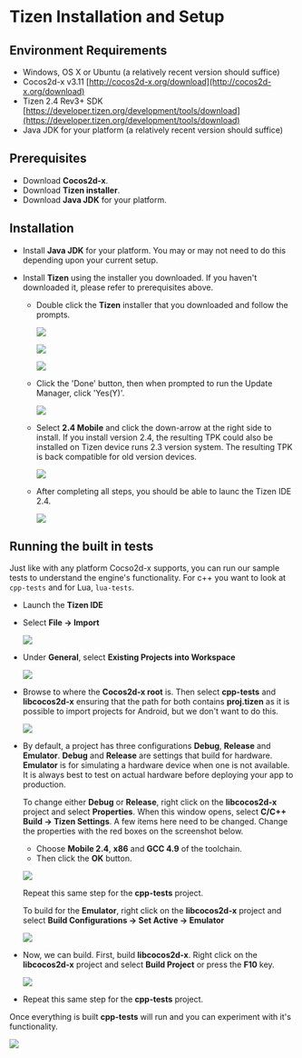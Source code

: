 # Tizen Installation and Setup

## Environment Requirements
* Windows, OS X or Ubuntu (a relatively recent version should suffice)
* Cocos2d-x v3.11 [http://cocos2d-x.org/download](http://cocos2d-x.org/download)
* Tizen 2.4 Rev3+ SDK [https://developer.tizen.org/development/tools/download](https://developer.tizen.org/development/tools/download)
* Java JDK for your platform (a relatively recent version should suffice)

## Prerequisites
* Download __Cocos2d-x__.
* Download __Tizen installer__.
* Download __Java JDK__ for your platform.

## Installation
* Install __Java JDK__ for your platform. You may or may not need to do this depending upon your current setup.
* Install __Tizen__ using the installer you downloaded. If you haven't downloaded it, please refer to prerequisites above.

  * Double click the __Tizen__ installer that you downloaded and follow the prompts.

    ![](Tizen-img/double_click_installer.png "")

    ![](Tizen-img/ready_to_install.png "")

    ![](Tizen-img/installing.png "")

  * Click the 'Done' button, then when prompted to run the Update Manager, click 'Yes(Y)'.

    ![](Tizen-img/prompt_update_manager.png "")

  * Select __2.4 Mobile__ and click the down-arrow at the right side to install. If you install version 2.4, the resulting TPK could also be installed on Tizen device runs 2.3 version system. The resulting TPK is back compatible for old version devices.

    ![](Tizen-img/updating_update_manager.png "")

  * After completing all steps, you should be able to launc the Tizen IDE 2.4.

    ![](Tizen-img/ide.png "")

## Running the built in tests
Just like with any platform Cocso2d-x supports, you can run our sample tests to understand the engine's functionality.
For c++ you want to look at `cpp-tests` and for Lua, `lua-tests`.

  * Launch the __Tizen IDE__
  * Select __File -> Import__

    ![](Tizen-img/ide-import-1.png "")

  * Under __General__, select __Existing Projects into Workspace__

    ![](Tizen-img/ide-import-2.png "")

  * Browse to where the __Cocos2d-x root__ is. Then select __cpp-tests__ and __libcocos2d-x__ ensuring that the path for both contains __proj.tizen__ as it is possible to import projects for Android, but we don't want to do this.

    ![](Tizen-img/ide-import-3.png "")

  * By default, a project has three configurations __Debug__, __Release__ and __Emulator__. __Debug__ and __Release__ are settings that build for hardware. __Emulator__ is for simulating a hardware device when one is not available. It is always best to test on actual hardware before deploying your app to production.

    To change either __Debug__ or __Release__, right click on the __libcocos2d-x__ project and select __Properties__. When this window opens, select __C/C++ Build -> Tizen Settings__. A few items here need to be changed. Change the properties with the red boxes on the screenshot below.
      * Choose __Mobile 2.4__, __x86__ and __GCC 4.9__ of the toolchain.
      * Then click the __OK__ button.

      ![](Tizen-img/ide-build-1.png "")

    Repeat this same step for the __cpp-tests__ project.

    To build for the __Emulator__, right click on the __libcocos2d-x__ project and select __Build Configurations -> Set Active -> Emulator__

      ![](Tizen-img/ide-build-3.png "")

  * Now, we can build. First, build __libcocos2d-x__. Right click on the __libcocos2d-x__ project and select __Build Project__ or press the __F10__ key.

    ![](Tizen-img/ide-build-2.png "")

  * Repeat this same step for the __cpp-tests__ project.

Once everything is built __cpp-tests__ will run and you can experiment with it's functionality.

  ![](Tizen-img/cpp-tests.png "")

<!--## Creating a project.
Use the `cocos` command-line tool to create a new Tizen based project.-->
